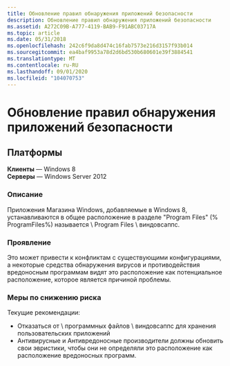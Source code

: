 ```yaml
---
title: Обновление правил обнаружения приложений безопасности
description: Обновление правил обнаружения приложений безопасности
ms.assetid: A272C09B-A777-4119-BAB9-F91ABC03717A
ms.topic: article
ms.date: 05/31/2018
ms.openlocfilehash: 242c6f9da8d474c16fab7573e216d3157f93b014
ms.sourcegitcommit: ea4baf9953a78d2d6bd530b680601e39f3884541
ms.translationtype: MT
ms.contentlocale: ru-RU
ms.lasthandoff: 09/01/2020
ms.locfileid: "104070753"
---
```

# <a name="security-app-detection-rules-update"></a>Обновление правил обнаружения приложений безопасности

## <a name="platforms"></a>Платформы

**Клиенты** — Windows 8  
**Серверы** — Windows Server 2012  


### <a name="description"></a>Описание

Приложения Магазина Windows, добавляемые в Windows 8, устанавливаются в общее расположение в разделе "Program Files" (% ProgramFiles%) называется \\ Program Files \\ виндовсаппс.

### <a name="manifestation"></a>Проявление

Это может привести к конфликтам с существующими конфигурациями, а некоторые средства обнаружения вирусов и противодействия вредоносным программам видят это расположение как потенциальное расположение, которое является причиной проблемы.

### <a name="mitigation"></a>Меры по снижению риска

Текущие рекомендации:

-   Отказаться от \\ программных файлов \\ виндовсаппс для хранения пользовательских приложений
-   Антивирусные и Антивредоносные производители должны обновить свои эвристики, чтобы они не определяли это расположение как расположение вредоносных программ.

 

 




